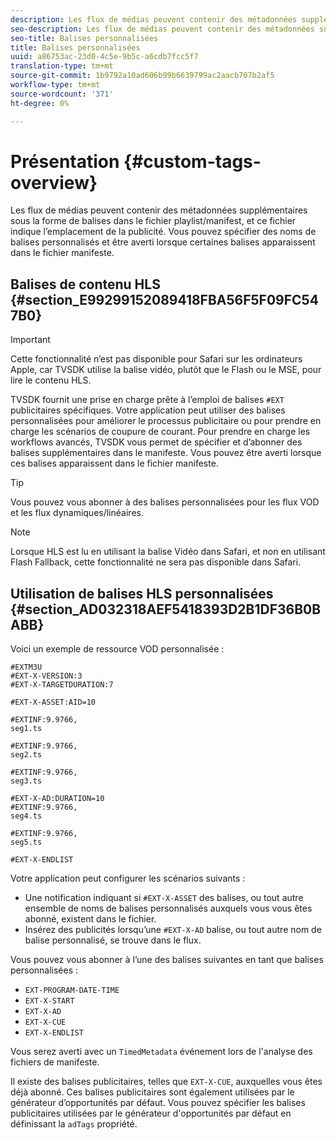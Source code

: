 ```yaml
---
description: Les flux de médias peuvent contenir des métadonnées supplémentaires sous la forme de balises dans le fichier playlist/manifest, et ce fichier indique l’emplacement de la publicité. Vous pouvez spécifier des noms de balises personnalisés et être averti lorsque certaines balises apparaissent dans le fichier manifeste.
seo-description: Les flux de médias peuvent contenir des métadonnées supplémentaires sous la forme de balises dans le fichier playlist/manifest, et ce fichier indique l’emplacement de la publicité. Vous pouvez spécifier des noms de balises personnalisés et être averti lorsque certaines balises apparaissent dans le fichier manifeste.
seo-title: Balises personnalisées
title: Balises personnalisées
uuid: a86753ac-23d0-4c5e-9b5c-a6cdb7fcc5f7
translation-type: tm+mt
source-git-commit: 1b9792a10ad606b99b6639799ac2aacb707b2af5
workflow-type: tm+mt
source-wordcount: '371'
ht-degree: 0%

---
```



# Présentation {#custom-tags-overview}

Les flux de médias peuvent contenir des métadonnées supplémentaires sous la forme de balises dans le fichier playlist/manifest, et ce fichier indique l’emplacement de la publicité. Vous pouvez spécifier des noms de balises personnalisés et être averti lorsque certaines balises apparaissent dans le fichier manifeste.

## Balises de contenu HLS {#section_E99299152089418FBA56F5F09FC547B0}

>[!IMPORTANT]
>
>Cette fonctionnalité n’est pas disponible pour Safari sur les ordinateurs Apple, car TVSDK utilise la balise vidéo, plutôt que le Flash ou le MSE, pour lire le contenu HLS.

TVSDK fournit une prise en charge prête à l’emploi de balises `#EXT` publicitaires spécifiques. Votre application peut utiliser des balises personnalisées pour améliorer le processus publicitaire ou pour prendre en charge les scénarios de coupure de courant. Pour prendre en charge les workflows avancés, TVSDK vous permet de spécifier et d’abonner des balises supplémentaires dans le manifeste. Vous pouvez être averti lorsque ces balises apparaissent dans le fichier manifeste.

>[!TIP]
>
>Vous pouvez vous abonner à des balises personnalisées pour les flux VOD et les flux dynamiques/linéaires.

>[!NOTE]
>
>Lorsque HLS est lu en utilisant la balise Vidéo dans Safari, et non en utilisant Flash Fallback, cette fonctionnalité ne sera pas disponible dans Safari.

## Utilisation de balises HLS personnalisées {#section_AD032318AEF5418393D2B1DF36B0BABB}

Voici un exemple de ressource VOD personnalisée :

```
#EXTM3U
#EXT-X-VERSION:3
#EXT-X-TARGETDURATION:7
 
#EXT-X-ASSET:AID=10
 
#EXTINF:9.9766,
seg1.ts
 
#EXTINF:9.9766,
seg2.ts
 
#EXTINF:9.9766,
seg3.ts
 
#EXT-X-AD:DURATION=10
#EXTINF:9.9766,
seg4.ts
 
#EXTINF:9.9766,
seg5.ts
 
#EXT-X-ENDLIST
```

Votre application peut configurer les scénarios suivants :

* Une notification indiquant si `#EXT-X-ASSET` des balises, ou tout autre ensemble de noms de balises personnalisés auxquels vous vous êtes abonné, existent dans le fichier.
* Insérez des publicités lorsqu’une `#EXT-X-AD` balise, ou tout autre nom de balise personnalisé, se trouve dans le flux.

Vous pouvez vous abonner à l’une des balises suivantes en tant que balises personnalisées :

* `EXT-PROGRAM-DATE-TIME`
* `EXT-X-START`
* `EXT-X-AD`
* `EXT-X-CUE`
* `EXT-X-ENDLIST`

Vous serez averti avec un `TimedMetadata` événement lors de l&#39;analyse des fichiers de manifeste.

Il existe des balises publicitaires, telles que `EXT-X-CUE`, auxquelles vous êtes déjà abonné. Ces balises publicitaires sont également utilisées par le générateur d’opportunités par défaut. Vous pouvez spécifier les balises publicitaires utilisées par le générateur d&#39;opportunités par défaut en définissant la `adTags` propriété.
